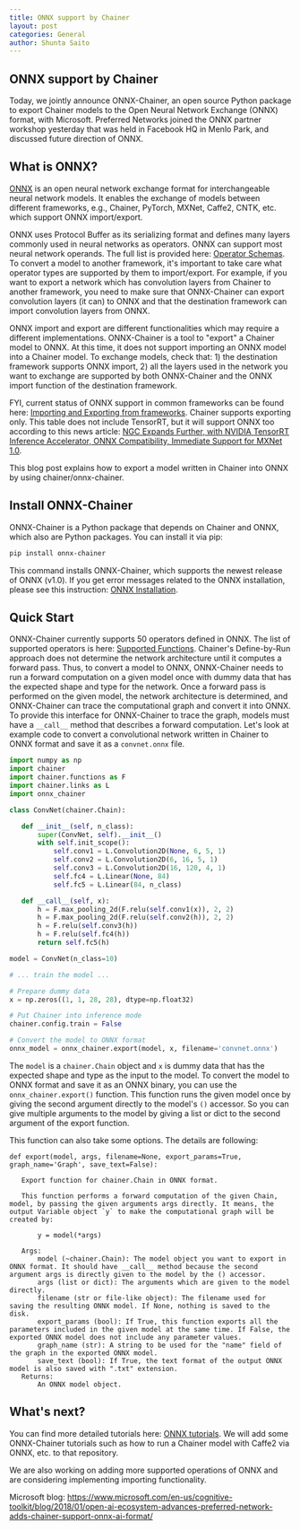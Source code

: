```yaml
---
title: ONNX support by Chainer
layout: post
categories: General
author: Shunta Saito
---
```


## ONNX support by Chainer

Today, we jointly announce ONNX-Chainer, an open source Python package to export Chainer models to the Open Neural Network Exchange (ONNX) format, with Microsoft. Preferred Networks joined the ONNX partner workshop yesterday that was held in Facebook HQ in Menlo Park, and discussed future direction of ONNX.

## What is ONNX?

[ONNX](http://onnx.ai/) is an open neural network exchange format for interchangeable neural network models. It enables the exchange of models between different frameworks, e.g., Chainer, PyTorch, MXNet, Caffe2, CNTK, etc. which support ONNX import/export.

ONNX uses Protocol Buffer as its serializing format and defines many layers commonly used in neural networks as operators. ONNX can support most neural network operands. The full list is provided here: [Operator Schemas](https://github.com/onnx/onnx/blob/master/docs/Operators.md). To convert a model to another framework, it's important to take care what operator types are supported by them to import/export. For example, if you want to export a network which has convolution layers from Chainer to another framework, you need to make sure that ONNX-Chainer can export convolution layers (it can) to ONNX and that the destination framework can import convolution layers from ONNX.

ONNX import and export are different functionalities which may require a different implementations. ONNX-Chainer is a tool to "export" a Chainer model to ONNX. At this time, it does not support importing an ONNX model into a Chainer model. To exchange models, check that: 1) the destination framework supports ONNX import, 2) all the layers used in the network you want to exchange are supported by both ONNX-Chainer and the ONNX import function of the destination framework.

FYI, current status of ONNX support in common frameworks can be found here: [Importing and Exporting from frameworks](https://github.com/onnx/tutorials#importing-and-exporting-from-frameworks). Chainer supports exporting only. This table does not include TensorRT, but it will support ONNX too according to this news article: [NGC Expands Further, with NVIDIA TensorRT Inference Accelerator, ONNX Compatibility, Immediate Support for MXNet 1.0](https://nvidianews.nvidia.com/news/nvidia-gpu-cloud-now-available-to-hundreds-of-thousands-of-ai-researchers-using-nvidia-desktop-gpus).

This blog post explains how to export a model written in Chainer into ONNX by using chainer/onnx-chainer.

## Install ONNX-Chainer

ONNX-Chainer is a Python package that depends on Chainer and ONNX, which also are Python packages. You can install it via pip:

```bash
pip install onnx-chainer
```

This command installs ONNX-Chainer, which supports the newest release of ONNX (v1.0). If you get error messages related to the ONNX installation, please see this instruction: [ONNX Installation](https://github.com/onnx/onnx#installation).

## Quick Start

ONNX-Chainer currently supports 50 operators defined in ONNX. The list of supported operators is here: [Supported Functions](https://github.com/chainer/onnx-chainer#supported-functions). Chainer's Define-by-Run approach does not determine the network architecture until it computes a forward pass. Thus, to convert a model to ONNX, ONNX-Chainer needs to run a forward computation on a given model once with dummy data that has the expected shape and type for the network. Once a forward pass is performed on the given model, the network architecture is determined, and ONNX-Chainer can trace the computational graph and convert it into ONNX. To provide this interface for ONNX-Chainer to trace the graph, models must have a `__call__` method that describes a forward computation. Let's look at example code to convert a convolutional network written in Chainer to ONNX format and save it as a `convnet.onnx` file.

```python
import numpy as np
import chainer
import chainer.functions as F
import chainer.links as L
import onnx_chainer

class ConvNet(chainer.Chain):

   def __init__(self, n_class):
       super(ConvNet, self).__init__()
       with self.init_scope():
           self.conv1 = L.Convolution2D(None, 6, 5, 1)
           self.conv2 = L.Convolution2D(6, 16, 5, 1)
           self.conv3 = L.Convolution2D(16, 120, 4, 1)
           self.fc4 = L.Linear(None, 84)
           self.fc5 = L.Linear(84, n_class)

   def __call__(self, x):
       h = F.max_pooling_2d(F.relu(self.conv1(x)), 2, 2)
       h = F.max_pooling_2d(F.relu(self.conv2(h)), 2, 2)
       h = F.relu(self.conv3(h))
       h = F.relu(self.fc4(h))
       return self.fc5(h)

model = ConvNet(n_class=10)

# ... train the model ...

# Prepare dummy data
x = np.zeros((1, 1, 28, 28), dtype=np.float32)

# Put Chainer into inference mode
chainer.config.train = False

# Convert the model to ONNX format
onnx_model = onnx_chainer.export(model, x, filename='convnet.onnx')
```

The `model` is a `chainer.Chain` object and `x` is dummy data that has the expected shape and type as the input to the model. To convert the model to ONNX format and save it as an ONNX binary, you can use the `onnx_chainer.export()` function. This function runs the given model once by giving the second argument directly to the model's `()` accessor. So you can give multiple arguments to the model by giving a list or dict to the second argument of the export function.

This function can also take some options. The details are following:

```
def export(model, args, filename=None, export_params=True, graph_name='Graph', save_text=False):

   Export function for chainer.Chain in ONNX format.

   This function performs a forward computation of the given Chain, model, by passing the given arguments args directly. It means, the output Variable object `y` to make the computational graph will be created by:

       y = model(*args)

   Args:
       model (~chainer.Chain): The model object you want to export in ONNX format. It should have __call__ method because the second argument args is directly given to the model by the () accessor.
       args (list or dict): The arguments which are given to the model directly.
       filename (str or file-like object): The filename used for saving the resulting ONNX model. If None, nothing is saved to the disk.
       export_params (bool): If True, this function exports all the parameters included in the given model at the same time. If False, the exported ONNX model does not include any parameter values.
       graph_name (str): A string to be used for the "name" field of the graph in the exported ONNX model.
       save_text (bool): If True, the text format of the output ONNX model is also saved with ".txt" extension.
   Returns:
       An ONNX model object.
```

## What's next?

You can find more detailed tutorials here: [ONNX tutorials](https://github.com/onnx/tutorials). We will add some ONNX-Chainer tutorials such as how to run a Chainer model with Caffe2 via ONNX, etc. to that repository.

We are also working on adding more supported operations of ONNX and are considering implementing importing functionality.

Microsoft blog: https://www.microsoft.com/en-us/cognitive-toolkit/blog/2018/01/open-ai-ecosystem-advances-preferred-network-adds-chainer-support-onnx-ai-format/
